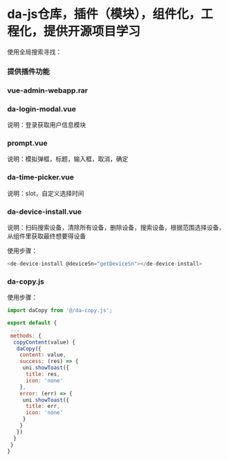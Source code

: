 # da-js仓库，插件（模块），组件化，工程化，提供开源项目学习

使用全局搜索寻找：

### 提供插件功能

### vue-admin-webapp.rar

### da-login-modal.vue

说明：登录获取用户信息模块

### prompt.vue

说明：模拟弹框，标题，输入框，取消，确定

### da-time-picker.vue

说明：slot，自定义选择时间

### da-device-install.vue

说明：扫码搜索设备，清除所有设备，删除设备，搜索设备，根据范围选择设备，从组件里获取最终想要得设备

使用步骤：

```js
<de-device-install @deviceSn="getDeviceSn"></de-device-install>
```

### da-copy.js

使用步骤：

```js
import daCopy from '@/da-copy.js';

export default {
 ...
 methods: {
  copyContent(value) {
   daCopy({
    content: value,
    success: (res) => {
     uni.showToast({
      title: res,
      icon: 'none'
    },
    error: (err) => {
     uni.showToast({
      title: err,
      icon: 'none'
     }
    }
   })
  }
 }
}
```
